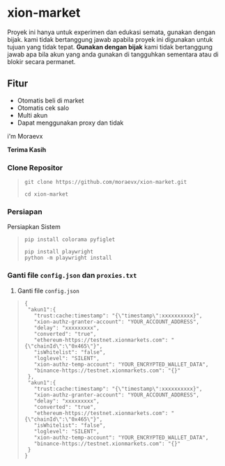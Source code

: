 # xion-market
Proyek ini hanya untuk experimen dan edukasi semata, gunakan dengan bijak. kami tidak bertanggung jawab apabila proyek ini digunakan untuk tujuan yang tidak tepat.
**Gunakan dengan bijak** kami tidak bertanggung jawab apa bila akun yang anda gunakan di tangguhkan sementara atau di blokir secara permanet.

## Fitur
- Otomatis beli di market
- Otomatis cek salo
- Multi akun
- Dapat menggunakan proxy dan tidak
  
i'm Moraevx 

**Terima Kasih**

### Clone Repositor

>```
>git clone https://github.com/moraevx/xion-market.git
>```
>```
>cd xion-market
>```

### Persiapan

Persiapkan Sistem  
>```
>pip install colorama pyfiglet
>```
>```
>pip install playwright
>python -m playwright install
>```
### Ganti file `config.json` dan `proxies.txt`

1. Ganti file `config.json`
   
>```
>{
>  "akun1":{
>    "trust:cache:timestamp": "{\"timestamp\":xxxxxxxxxx}",
>    "xion-authz-granter-account": "YOUR_ACCOUNT_ADDRESS",
>    "delay": "xxxxxxxxx",
>    "converted": "true",
>    "ethereum-https://testnet.xionmarkets.com": "{\"chainId\":\"0x465\"}",
>    "isWhitelist": "false",
>    "loglevel": "SILENT",
>    "xion-authz-temp-account": "YOUR_ENCRYPTED_WALLET_DATA",
>    "binance-https://testnet.xionmarkets.com": "{}"
>  },
>  "akun1":{
>    "trust:cache:timestamp": "{\"timestamp\":xxxxxxxxxx}",
>    "xion-authz-granter-account": "YOUR_ACCOUNT_ADDRESS",
>    "delay": "xxxxxxxxx",
>    "converted": "true",
>    "ethereum-https://testnet.xionmarkets.com": "{\"chainId\":\"0x465\"}",
>    "isWhitelist": "false",
>    "loglevel": "SILENT",
>    "xion-authz-temp-account": "YOUR_ENCRYPTED_WALLET_DATA",
>    "binance-https://testnet.xionmarkets.com": "{}"
>  }
>}
>```




